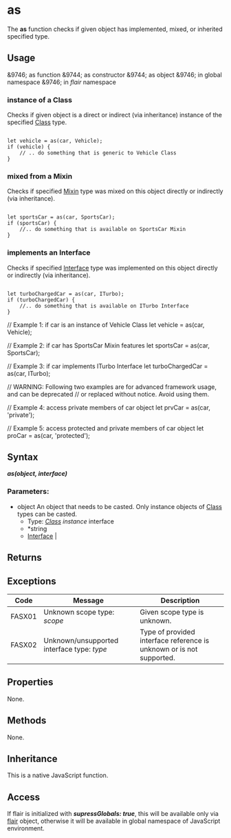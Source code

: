 <!-- nav: api.json -->

as
===

The **as** function checks if given object has implemented, mixed, or inherited specified type.

Usage
---

&9746; as function
&9744; as constructor
&9744; as object
&9746; in global namespace
&9746; in _flair_ namespace

### instance of a Class
Checks if given object is a direct or indirect (via inheritance) instance of the specified [Class](#/api/types/class) type.
<pre><code class="javascript">
let vehicle = as(car, Vehicle);
if (vehicle) {
    // .. do something that is generic to Vehicle Class
}
</code></pre>
### mixed from a Mixin
Checks if specified [Mixin](#/api/types/mixin) type was mixed on this object directly or indirectly (via inheritance).
<pre><code class="javascript">
let sportsCar = as(car, SportsCar);
if (sportsCar) {
    //.. do something that is available on SportsCar Mixin
}
</code></pre>
### implements an Interface
Checks if specified [Interface](#/api/types/interface) type was implemented on this object directly or indirectly (via inheritance).
<pre><code class="javascript">
let turboChargedCar = as(car, ITurbo);
if (turboChargedCar) {
    //.. do something that is available on ITurbo Interface
}
</code></pre>




// Example 1: if car is an instance of Vehicle Class
let vehicle = as(car, Vehicle);

// Example 2: if car has SportsCar Mixin features
let sportsCar = as(car, SportsCar);

// Example 3: if car implements ITurbo Interface
let turboChargedCar = as(car, ITurbo);



// WARNING: Following two examples are for advanced framework usage, and can be deprecated 
// or replaced without notice. Avoid using them.

// Example 4: access private members of car object
let prvCar = as(car, 'private');

// Example 5: access protected and private members of car object
let proCar = as(car, 'protected');

Syntax
---

***as(object, interface)***

### Parameters:

* object
    An object that needs to be casted. Only instance objects of [Class](#/api/types/class) types can be casted. 
    * Type: *[Class](#/api/types/class) instance*
interface
    * *string 
    * [Interface](#/api/types/interface) | 


Returns
---

Exceptions
---

Code | Message | Description
---- | ------- | -----------
FASX01 | Unknown scope type: _scope_ | Given scope type is unknown.
FASX02 | Unknown/unsupported interface type: _type_ | Type of provided interface reference is unknown or is not supported.

Properties
---

None.


Methods
---

None.

Inheritance
---

This is a native JavaScript function.

Access
---

If flair is initialized with ***supressGlobals: true***, this will be available only via [flair](#/api/objects/flair) object, otherwise it will be available in global namespace of JavaScript environment.





